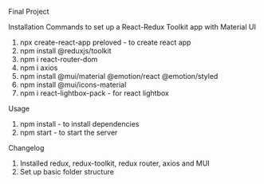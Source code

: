 Final Project 

Installation
Commands to set up a React-Redux Toolkit  app with Material UI
1. npx create-react-app preloved - to create react app 
2. npm install @reduxjs/toolkit
3. npm i react-router-dom
4. npm i axios
5. npm install @mui/material @emotion/react @emotion/styled 
6. npm install @mui/icons-material
7. npm i react-lightbox-pack - for react lightbox


Usage
1. npm install - to install dependencies 
1. npm start - to start the server


Changelog
1. Installed redux, redux-toolkit, redux router, axios and MUI
2. Set up basic folder structure 

